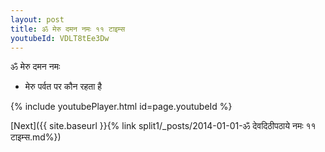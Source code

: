 ```yaml
---
layout: post
title: ॐ मेरु दमन नमः ११ टाइम्स
youtubeId: VDLT8tEe3Dw
---
```

 
 
 ॐ मेरु दमन नमः  
 
 -  मेरु पर्वत पर कौन रहता है 
 
  
 
  
 
 
 
 
 
 


{% include youtubePlayer.html id=page.youtubeId %}
 
[Next]({{ site.baseurl }}{% link  split1/_posts/2014-01-01-ॐ देवदिठीपठाये नमः ११ टाइम्स.md%})
 

